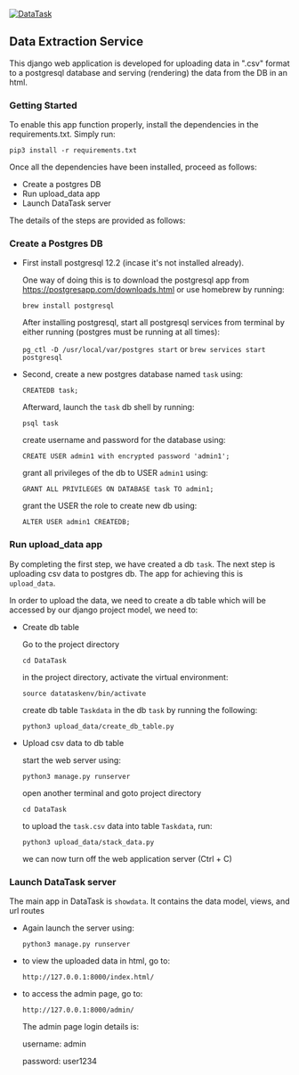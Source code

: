 [![DataTask](https://github.com/olahsymbo/DataTask/actions/workflows/datatask-ci.yml/badge.svg)](https://github.com/olahsymbo/DataTask/actions/workflows/datatask-ci.yml)

## Data Extraction Service

This django web application is developed for uploading data in ".csv" format to a postgresql database and serving (rendering) the data from the DB in an html.

### Getting Started

To enable this app function properly, install the dependencies in the requirements.txt. Simply run:

`pip3 install -r requirements.txt`

Once all the dependencies have been installed, proceed as follows:

- Create a postgres DB
- Run upload_data app
- Launch DataTask server

The details of the steps are provided as follows:

### Create a Postgres DB

-  First install postgresql 12.2 (incase it's not installed already).

    One way of doing this is to download the postgresql app from https://postgresapp.com/downloads.html
    or use homebrew by running:

    `brew install postgresql`

    After installing postgresql, start all postgresql services from terminal by either running (postgres must be running at all times):

    `pg_ctl -D /usr/local/var/postgres start`
    or
    `brew services start postgresql`

- Second, create a new postgres database named `task` using:

    `CREATEDB task;`

    Afterward, launch the `task` db shell by running:

    `psql task`

    create username and password for the database using:

    `CREATE USER admin1 with encrypted password 'admin1';`

    grant all privileges of the db to USER `admin1` using:

    `GRANT ALL PRIVILEGES ON DATABASE task TO admin1;`

    grant the USER the role to create new db using:

    `ALTER USER admin1 CREATEDB;`


### Run upload_data app

By completing the first step, we have created a db `task`. The next step is uploading csv data to postgres db. The app for achieving this is `upload_data`.

In order to upload the data, we need to create a db table which will be accessed by our django project model, we need to:

- Create db table

    Go to the project directory

    `cd DataTask`

    in the project directory, activate the virtual environment:

    `source datataskenv/bin/activate`

    create db table `Taskdata` in the db `task` by running the following:

    `python3 upload_data/create_db_table.py`

- Upload csv data to db table

    start the web server using:

    `python3 manage.py runserver`

    open another terminal and goto project directory

    `cd DataTask`

    to upload the `task.csv` data into table `Taskdata`, run:

    `python3 upload_data/stack_data.py`

    we can now turn off the web application server (Ctrl + C)

### Launch DataTask server

The main app in DataTask is `showdata`. It contains the data model, views, and url routes

- Again launch the server using:

    `python3 manage.py runserver`

- to view the uploaded data in html, go to:

    `http://127.0.0.1:8000/index.html/`

- to access the admin page, go to:

    `http://127.0.0.1:8000/admin/`

    The admin page login details is:

    username: admin

    password: user1234

